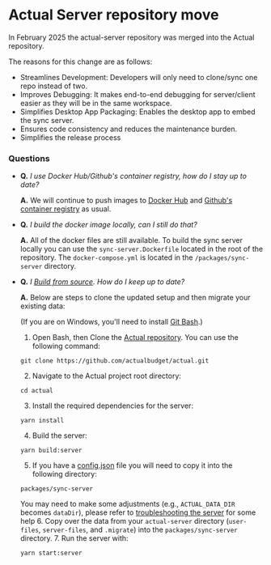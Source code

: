 # Actual Server repository move

In February 2025 the actual-server repository was merged into the Actual repository.

The reasons for this change are as follows:

- Streamlines Development: Developers will only need to clone/sync one repo instead of two.
- Improves Debugging: It makes end-to-end debugging for server/client easier as they will be in the same workspace.
- Simplifies Desktop App Packaging: Enables the desktop app to embed the sync server.
- Ensures code consistency and reduces the maintenance burden.
- Simplifies the release process

### Questions

- **Q.** _I use Docker Hub/Github's container registry, how do I stay up to date?_

  **A.** We will continue to push images to [Docker Hub](https://hub.docker.com/r/actualbudget/actual-server) and [Github's container registry](https://ghcr.io/actualbudget/actual) as usual.

- **Q.** _I build the docker image locally, can I still do that?_

  **A.** All of the docker files are still available. To build the sync server locally you can use the `sync-server.Dockerfile` located in the root of the repository. The `docker-compose.yml` is located in the `/packages/sync-server` directory.

- **Q.** _I [Build from source](https://actualbudget.org/docs/install/build-from-source). How do I keep up to date?_

  **A.** Below are steps to clone the updated setup and then migrate your existing data:

  (If you are on Windows, you'll need to install [Git Bash](https://git-scm.com/download).)

  1. Open Bash, then Clone the [Actual repository](https://github.com/actualbudget/actual). You can use the following command:

  ```
  git clone https://github.com/actualbudget/actual.git
  ```

  2. Navigate to the Actual project root directory:

  ```
  cd actual
  ```

  3. Install the required dependencies for the server:

  ```
  yarn install
  ```

  4. Build the server:

  ```
  yarn build:server
  ```

  5. If you have a [config.json](/docs/config/) file you will need to copy it into the following directory:

  ```
  packages/sync-server
  ```

  You may need to make some adjustments (e.g., `ACTUAL_DATA_DIR` becomes `dataDir`), please refer to [troubleshooting the server](/docs/troubleshooting/server) for some help 6. Copy over the data from your `actual-server` directory (`user-files`, `server-files`, and `.migrate`) into the `packages/sync-server` directory. 7. Run the server with:

  ```
  yarn start:server
  ```
